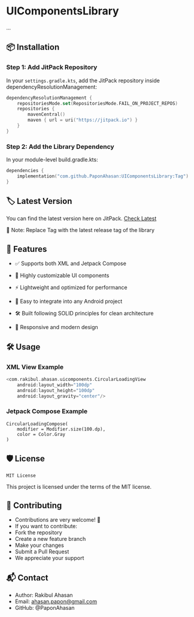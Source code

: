 # UIComponentsLibrary

...

## 📦 Installation

### Step 1: Add JitPack Repository

In your `settings.gradle.kts`, add the JitPack repository inside dependencyResolutionManagement:

```kotlin
dependencyResolutionManagement {
    repositoriesMode.set(RepositoriesMode.FAIL_ON_PROJECT_REPOS)
    repositories {
        mavenCentral()
        maven { url = uri("https://jitpack.io") }
    }
}
```

### Step 2: Add the Library Dependency

In your module-level build.gradle.kts:

```kotlin
dependencies {
    implementation("com.github.PaponAhasan:UIComponentsLibrary:Tag")
}
```

## 🏷️ Latest Version

You can find the latest version here on JitPack. [Check Latest](https://jitpack.io/#PaponAhasan/UIComponentsLibrary)

📌 Note: Replace Tag with the latest release tag of the library

## 🚀 Features

- ✅ Supports both XML and Jetpack Compose

- 🎨 Highly customizable UI components

- ⚡ Lightweight and optimized for performance

- 🧩 Easy to integrate into any Android project

- 🛠️ Built following SOLID principles for clean architecture

- 📱 Responsive and modern design

## 🛠️ Usage

### XML View Example

```kotlin
<com.rakibul.ahasan.uicomponents.CircularLoadingView
    android:layout_width="100dp"
    android:layout_height="100dp"
    android:layout_gravity="center"/>
```

### Jetpack Compose Example

```
CircularLoadingCompose(
    modifier = Modifier.size(100.dp),
    color = Color.Gray
)
```

## 🛡️ License

```
MIT License
```
This project is licensed under the terms of the MIT license.

## 🤝 Contributing

- Contributions are very welcome! 🎉
- If you want to contribute:
- Fork the repository
- Create a new feature branch
- Make your changes
- Submit a Pull Request
- We appreciate your support

## 📬 Contact
- Author: Rakibul Ahasan
- Email: ahasan.papon@gmail.com
- GitHub: @PaponAhasan
